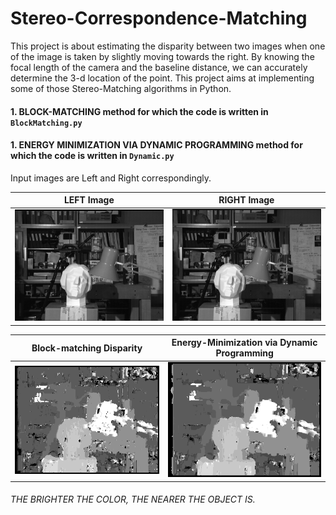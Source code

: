 # Stereo-Correspondence-Matching

This project is about estimating the disparity between two images when one of the image is taken by slightly moving towards the right.
By knowing the focal length of the camera and the baseline distance, we can accurately determine the 3-d location of the point.
This project aims at implementing some of those Stereo-Matching algorithms in Python.

#### 1. BLOCK-MATCHING method for which the code is written in `BlockMatching.py`
#### 1. ENERGY MINIMIZATION VIA DYNAMIC PROGRAMMING method for which the code is written in `Dynamic.py`


Input images are Left and Right correspondingly.

LEFT Image             |  RIGHT Image
:-------------------------:|:-------------------------:
![](<Inputs/tsukuba_l.png>) | ![](<Inputs/tsukuba_r.png>)

 

Block-matching Disparity | Energy-Minimization via Dynamic Programming
:---------------------:|:-------------------------:
![](<Outputs/tsukuba_disparity.png>)| ![](<Outputs/Disparity_dynamic.png>)

###### THE BRIGHTER THE COLOR, THE NEARER THE OBJECT IS.
